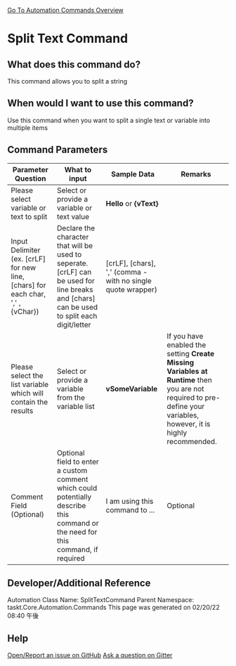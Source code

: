 <!--TITLE: Split Text Command -->
<!-- SUBTITLE: a command in the Data Commands group. -->
[Go To Automation Commands Overview](/automation-commands.md)


# Split Text Command


## What does this command do?
This command allows you to split a string


## When would I want to use this command?
Use this command when you want to split a single text or variable into multiple items


## Command Parameters
| Parameter Question   	| What to input  	|  Sample Data 	| Remarks  	|
| ---                    | ---               | ---           | ---       |
|Please select variable or text to split|Select or provide a variable or text value|**Hello** or **{vText}**||
|Input Delimiter (ex. [crLF] for new line, [chars] for each char, ',' , {vChar})|Declare the character that will be used to seperate. [crLF] can be used for line breaks and [chars] can be used to split each digit/letter|[crLF], [chars], ',' (comma - with no single quote wrapper)||
|Please select the list variable which will contain the results|Select or provide a variable from the variable list|**vSomeVariable**|If you have enabled the setting **Create Missing Variables at Runtime** then you are not required to pre-define your variables, however, it is highly recommended.|
|Comment Field (Optional)|Optional field to enter a custom comment which could potentially describe this command or the need for this command, if required|I am using this command to ...|Optional|










## Developer/Additional Reference
Automation Class Name: SplitTextCommand
Parent Namespace: taskt.Core.Automation.Commands
This page was generated on 02/20/22 08:40 午後


## Help
[Open/Report an issue on GitHub](https://github.com/saucepleez/taskt/issues/new)
[Ask a question on Gitter](https://gitter.im/taskt-rpa/Lobby)
